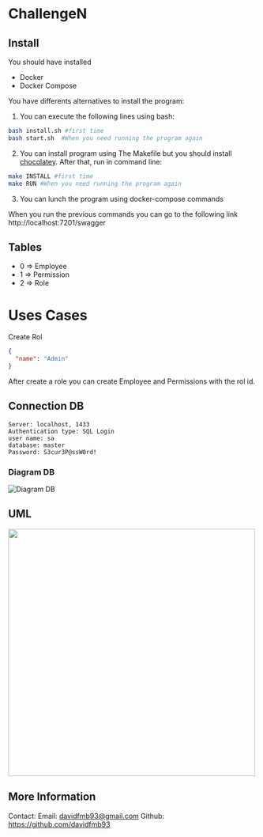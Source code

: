# ChallengeN

## Install

You should have installed

* Docker
* Docker Compose

You have differents alternatives to install the program:

1. You can execute the following lines using bash:
```sh
bash install.sh #first time
bash start.sh  #When you need running the program again
```

2. You can install program using The Makefile but you should install  [chocolatey](https://chocolatey.org/install). After that, run in command line: 

```sh
make INSTALL #first time
make RUN #When you need running the program again
```

3. You can lunch the program using docker-compose commands

When you run the previous commands you can go to the following link http://localhost:7201/swagger

## Tables
- 0 => Employee
- 1 => Permission
- 2 => Role

# Uses Cases

Create Rol

```json
{
  "name": "Admin"
}
```

After create a role you can create Employee and Permissions with the rol id.

## Connection DB

```
Server: localhost, 1433
Authentication type: SQL Login
user name: sa
database: master
Password: S3cur3P@ssW0rd!
```

### Diagram DB

![Diagram DB](https://drive.google.com/uc?id=1KUHK2QgxnuFITLspn_DSWeqmW3KLAp_i)


## UML

<img src="https://drive.google.com/uc?id=1QqzYbmU_YxQwiD2EerHkhinipTIX1rPo" data-canonical-src="https://drive.google.com/uc?id=1QqzYbmU_YxQwiD2EerHkhinipTIX1rPo" width="500" />

## More Information

Contact: 
Email: davidfmb93@gmail.com
Github: https://github.com/davidfmb93